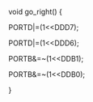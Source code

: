 void go_right() {

   PORTD|=(1<<DDD7);
   
  PORTD|=(1<<DDD6);
  
   PORTB&=~(1<<DDB1);
   
  PORTB&=~(1<<DDB0);
 
}
